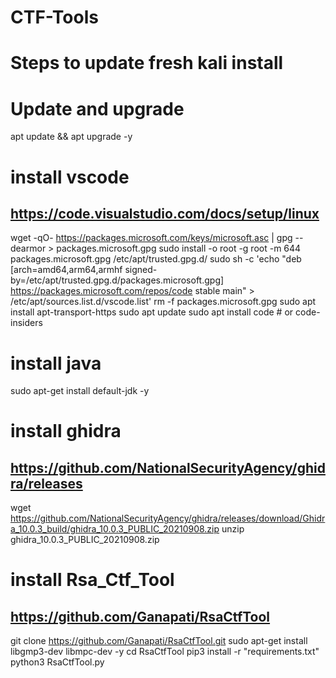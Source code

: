 # CTF-Tools

# Steps to update fresh kali install

# Update and upgrade
apt update && apt upgrade -y

# install vscode
## https://code.visualstudio.com/docs/setup/linux
wget -qO- https://packages.microsoft.com/keys/microsoft.asc | gpg --dearmor > packages.microsoft.gpg
sudo install -o root -g root -m 644 packages.microsoft.gpg /etc/apt/trusted.gpg.d/
sudo sh -c 'echo "deb [arch=amd64,arm64,armhf signed-by=/etc/apt/trusted.gpg.d/packages.microsoft.gpg] https://packages.microsoft.com/repos/code stable main" > /etc/apt/sources.list.d/vscode.list'
rm -f packages.microsoft.gpg
sudo apt install apt-transport-https
sudo apt update
sudo apt install code # or code-insiders

# install java
sudo apt-get install default-jdk -y

# install ghidra
## https://github.com/NationalSecurityAgency/ghidra/releases
wget https://github.com/NationalSecurityAgency/ghidra/releases/download/Ghidra_10.0.3_build/ghidra_10.0.3_PUBLIC_20210908.zip
unzip ghidra_10.0.3_PUBLIC_20210908.zip

# install Rsa_Ctf_Tool
## https://github.com/Ganapati/RsaCtfTool
git clone https://github.com/Ganapati/RsaCtfTool.git
sudo apt-get install libgmp3-dev libmpc-dev -y
cd RsaCtfTool
pip3 install -r "requirements.txt"
python3 RsaCtfTool.py

